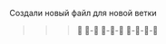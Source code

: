 Создали новый файл для новой ветки

>>>:evergreen_tree:
>>:evergreen_tree:-:evergreen_tree:
>:evergreen_tree:-:evergreen_tree:-:evergreen_tree:
:evergreen_tree:-:evergreen_tree:-:evergreen_tree:-:evergreen_tree: